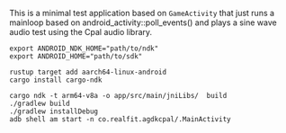 This is a minimal test application based on `GameActivity` that just
runs a mainloop based on android_activity::poll_events() and plays a
sine wave audio test using the Cpal audio library.

```
export ANDROID_NDK_HOME="path/to/ndk"
export ANDROID_HOME="path/to/sdk"

rustup target add aarch64-linux-android
cargo install cargo-ndk

cargo ndk -t arm64-v8a -o app/src/main/jniLibs/  build
./gradlew build
./gradlew installDebug
adb shell am start -n co.realfit.agdkcpal/.MainActivity
```
